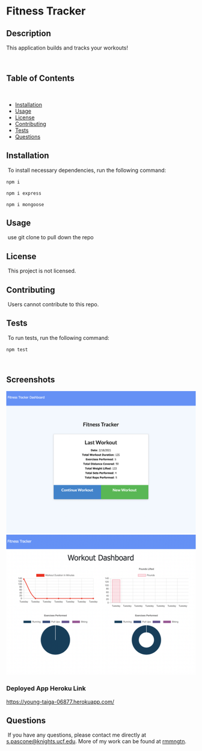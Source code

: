 # Fitness Tracker


## Description
This application builds and tracks your workouts!
 
​
## Table of Contents 
​
* [Installation](#installation)
​
* [Usage](#usage)
​
* [License](#license)
​
* [Contributing](#contributing)
​
* [Tests](#tests)
​
* [Questions](#questions)
​
## Installation
​
To install necessary dependencies, run the following command:
​
```
npm i
```
```
npm i express
```
```
npm i mongoose
```


## Usage
​
use git clone to pull down the repo 
​
## License
​
This project is not licensed.
  
## Contributing
​
Users cannot contribute to this repo.
​
## Tests
​
To run tests, run the following command:
​
```
npm test
```
​
## Screenshots

![screenshot1](./images/homepage.png)
![screenshot2](./images/dashboard.png)


### Deployed App Heroku Link
<https://young-taiga-06877.herokuapp.com/>

## Questions
​
If you have any questions, please contact me directly at <s.pascone@knights.ucf.edu>.
More of my work can be found at [rmmngtn](https://github.com/rmmngtn/).
